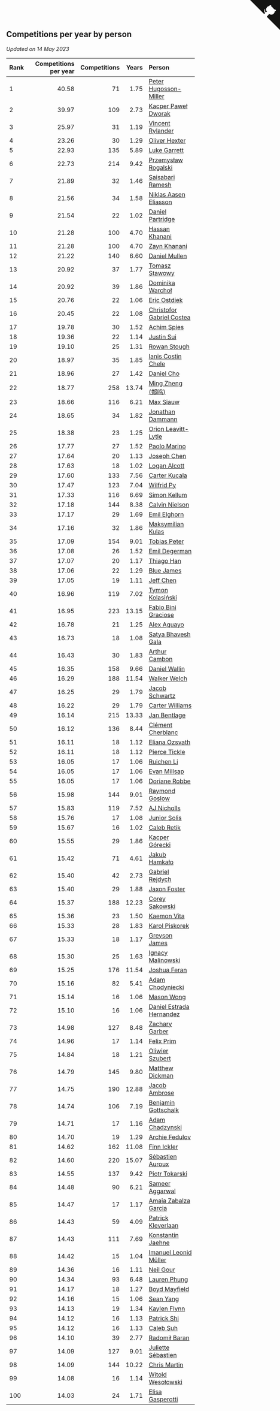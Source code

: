 ## Competitions per year by person

*Updated on 14 May 2023*

| Rank | Competitions per year | Competitions | Years | Person |
| :--- | ---: | ---: | ---: | :--- |
| 1 | 40.58 | 71 | 1.75 | [Peter Hugosson-Miller](https://www.worldcubeassociation.org/persons/2021HUGO01) |
| 2 | 39.97 | 109 | 2.73 | [Kacper Paweł Dworak](https://www.worldcubeassociation.org/persons/2020DWOR01) |
| 3 | 25.97 | 31 | 1.19 | [Vincent Rylander](https://www.worldcubeassociation.org/persons/2022RYLA01) |
| 4 | 23.26 | 30 | 1.29 | [Oliver Hexter](https://www.worldcubeassociation.org/persons/2022HEXT01) |
| 5 | 22.93 | 135 | 5.89 | [Luke Garrett](https://www.worldcubeassociation.org/persons/2017GARR05) |
| 6 | 22.73 | 214 | 9.42 | [Przemysław Rogalski](https://www.worldcubeassociation.org/persons/2013ROGA02) |
| 7 | 21.89 | 32 | 1.46 | [Saisabari Ramesh](https://www.worldcubeassociation.org/persons/2021RAME01) |
| 8 | 21.56 | 34 | 1.58 | [Niklas Aasen Eliasson](https://www.worldcubeassociation.org/persons/2021ELIA01) |
| 9 | 21.54 | 22 | 1.02 | [Daniel Partridge](https://www.worldcubeassociation.org/persons/2022PART02) |
| 10 | 21.28 | 100 | 4.70 | [Hassan Khanani](https://www.worldcubeassociation.org/persons/2018KHAN26) |
| 11 | 21.28 | 100 | 4.70 | [Zayn Khanani](https://www.worldcubeassociation.org/persons/2018KHAN28) |
| 12 | 21.22 | 140 | 6.60 | [Daniel Mullen](https://www.worldcubeassociation.org/persons/2016MULL04) |
| 13 | 20.92 | 37 | 1.77 | [Tomasz Stawowy](https://www.worldcubeassociation.org/persons/2021STAW01) |
| 14 | 20.92 | 39 | 1.86 | [Dominika Warchoł](https://www.worldcubeassociation.org/persons/2021WARC01) |
| 15 | 20.76 | 22 | 1.06 | [Eric Ostdiek](https://www.worldcubeassociation.org/persons/2022OSTD01) |
| 16 | 20.45 | 22 | 1.08 | [Christofor Gabriel Costea](https://www.worldcubeassociation.org/persons/2022COST03) |
| 17 | 19.78 | 30 | 1.52 | [Achim Spies](https://www.worldcubeassociation.org/persons/2021SPIE01) |
| 18 | 19.36 | 22 | 1.14 | [Justin Sui](https://www.worldcubeassociation.org/persons/2022SUIJ01) |
| 19 | 19.10 | 25 | 1.31 | [Rowan Stough](https://www.worldcubeassociation.org/persons/2022STOU01) |
| 20 | 18.97 | 35 | 1.85 | [Ianis Costin Chele](https://www.worldcubeassociation.org/persons/2021CHEL01) |
| 21 | 18.96 | 27 | 1.42 | [Daniel Cho](https://www.worldcubeassociation.org/persons/2021CHOD01) |
| 22 | 18.77 | 258 | 13.74 | [Ming Zheng (郑鸣)](https://www.worldcubeassociation.org/persons/2009ZHEN11) |
| 23 | 18.66 | 116 | 6.21 | [Max Siauw](https://www.worldcubeassociation.org/persons/2017SIAU02) |
| 24 | 18.65 | 34 | 1.82 | [Jonathan Dammann](https://www.worldcubeassociation.org/persons/2021DAMM01) |
| 25 | 18.38 | 23 | 1.25 | [Orion Leavitt-Lytle](https://www.worldcubeassociation.org/persons/2022LEAV01) |
| 26 | 17.77 | 27 | 1.52 | [Paolo Marino](https://www.worldcubeassociation.org/persons/2021MARI04) |
| 27 | 17.64 | 20 | 1.13 | [Joseph Chen](https://www.worldcubeassociation.org/persons/2022CHEN16) |
| 28 | 17.63 | 18 | 1.02 | [Logan Alcott](https://www.worldcubeassociation.org/persons/2022ALCO02) |
| 29 | 17.60 | 133 | 7.56 | [Carter Kucala](https://www.worldcubeassociation.org/persons/2015KUCA01) |
| 30 | 17.47 | 123 | 7.04 | [Wilfrid Py](https://www.worldcubeassociation.org/persons/2016PYWI01) |
| 31 | 17.33 | 116 | 6.69 | [Simon Kellum](https://www.worldcubeassociation.org/persons/2016KELL12) |
| 32 | 17.18 | 144 | 8.38 | [Calvin Nielson](https://www.worldcubeassociation.org/persons/2014NIEL03) |
| 33 | 17.17 | 29 | 1.69 | [Emil Elghorn](https://www.worldcubeassociation.org/persons/2021ELGH01) |
| 34 | 17.16 | 32 | 1.86 | [Maksymilian Kulas](https://www.worldcubeassociation.org/persons/2021KULA02) |
| 35 | 17.09 | 154 | 9.01 | [Tobias Peter](https://www.worldcubeassociation.org/persons/2014PETE03) |
| 36 | 17.08 | 26 | 1.52 | [Emil Degerman](https://www.worldcubeassociation.org/persons/2021DEGE01) |
| 37 | 17.07 | 20 | 1.17 | [Thiago Han](https://www.worldcubeassociation.org/persons/2022HANT01) |
| 38 | 17.06 | 22 | 1.29 | [Blue James](https://www.worldcubeassociation.org/persons/2022JAME01) |
| 39 | 17.05 | 19 | 1.11 | [Jeff Chen](https://www.worldcubeassociation.org/persons/2022CHEN19) |
| 40 | 16.96 | 119 | 7.02 | [Tymon Kolasiński](https://www.worldcubeassociation.org/persons/2016KOLA02) |
| 41 | 16.95 | 223 | 13.15 | [Fabio Bini Graciose](https://www.worldcubeassociation.org/persons/2010GRAC02) |
| 42 | 16.78 | 21 | 1.25 | [Alex Aguayo](https://www.worldcubeassociation.org/persons/2022AGUA01) |
| 43 | 16.73 | 18 | 1.08 | [Satya Bhavesh Gala](https://www.worldcubeassociation.org/persons/2022GALA03) |
| 44 | 16.43 | 30 | 1.83 | [Arthur Cambon](https://www.worldcubeassociation.org/persons/2021CAMB01) |
| 45 | 16.35 | 158 | 9.66 | [Daniel Wallin](https://www.worldcubeassociation.org/persons/2013WALL03) |
| 46 | 16.29 | 188 | 11.54 | [Walker Welch](https://www.worldcubeassociation.org/persons/2011WELC01) |
| 47 | 16.25 | 29 | 1.79 | [Jacob Schwartz](https://www.worldcubeassociation.org/persons/2021SCHW01) |
| 48 | 16.22 | 29 | 1.79 | [Carter Williams](https://www.worldcubeassociation.org/persons/2021WILL06) |
| 49 | 16.14 | 215 | 13.33 | [Jan Bentlage](https://www.worldcubeassociation.org/persons/2010BENT01) |
| 50 | 16.12 | 136 | 8.44 | [Clément Cherblanc](https://www.worldcubeassociation.org/persons/2014CHER05) |
| 51 | 16.11 | 18 | 1.12 | [Eliana Ozsvath](https://www.worldcubeassociation.org/persons/2022OZSV01) |
| 52 | 16.11 | 18 | 1.12 | [Pierce Tickle](https://www.worldcubeassociation.org/persons/2022TICK01) |
| 53 | 16.05 | 17 | 1.06 | [Ruichen Li](https://www.worldcubeassociation.org/persons/2022LIRU02) |
| 54 | 16.05 | 17 | 1.06 | [Evan Millsap](https://www.worldcubeassociation.org/persons/2022MILL05) |
| 55 | 16.05 | 17 | 1.06 | [Doriane Robbe](https://www.worldcubeassociation.org/persons/2022ROBB03) |
| 56 | 15.98 | 144 | 9.01 | [Raymond Goslow](https://www.worldcubeassociation.org/persons/2014GOSL01) |
| 57 | 15.83 | 119 | 7.52 | [AJ Nicholls](https://www.worldcubeassociation.org/persons/2015NICH04) |
| 58 | 15.76 | 17 | 1.08 | [Junior Solis](https://www.worldcubeassociation.org/persons/2022SOLI03) |
| 59 | 15.67 | 16 | 1.02 | [Caleb Retik](https://www.worldcubeassociation.org/persons/2022RETI01) |
| 60 | 15.55 | 29 | 1.86 | [Kacper Górecki](https://www.worldcubeassociation.org/persons/2021GORE01) |
| 61 | 15.42 | 71 | 4.61 | [Jakub Hamkało](https://www.worldcubeassociation.org/persons/2018HAMK01) |
| 62 | 15.40 | 42 | 2.73 | [Gabriel Rejdych](https://www.worldcubeassociation.org/persons/2020REJD01) |
| 63 | 15.40 | 29 | 1.88 | [Jaxon Foster](https://www.worldcubeassociation.org/persons/2021FOST01) |
| 64 | 15.37 | 188 | 12.23 | [Corey Sakowski](https://www.worldcubeassociation.org/persons/2011SAKO01) |
| 65 | 15.36 | 23 | 1.50 | [Kaemon Vita](https://www.worldcubeassociation.org/persons/2021VITA01) |
| 66 | 15.33 | 28 | 1.83 | [Karol Piskorek](https://www.worldcubeassociation.org/persons/2021PISK01) |
| 67 | 15.33 | 18 | 1.17 | [Greyson James](https://www.worldcubeassociation.org/persons/2022JAME02) |
| 68 | 15.30 | 25 | 1.63 | [Ignacy Malinowski](https://www.worldcubeassociation.org/persons/2021MALI02) |
| 69 | 15.25 | 176 | 11.54 | [Joshua Feran](https://www.worldcubeassociation.org/persons/2011FERA01) |
| 70 | 15.16 | 82 | 5.41 | [Adam Chodyniecki](https://www.worldcubeassociation.org/persons/2017CHOD02) |
| 71 | 15.14 | 16 | 1.06 | [Mason Wong](https://www.worldcubeassociation.org/persons/2022WONG03) |
| 72 | 15.10 | 16 | 1.06 | [Daniel Estrada Hernandez](https://www.worldcubeassociation.org/persons/2022HERN07) |
| 73 | 14.98 | 127 | 8.48 | [Zachary Garber](https://www.worldcubeassociation.org/persons/2014GARB01) |
| 74 | 14.96 | 17 | 1.14 | [Felix Prim](https://www.worldcubeassociation.org/persons/2022PRIM01) |
| 75 | 14.84 | 18 | 1.21 | [Oliwier Szubert](https://www.worldcubeassociation.org/persons/2022SZUB01) |
| 76 | 14.79 | 145 | 9.80 | [Matthew Dickman](https://www.worldcubeassociation.org/persons/2013DICK01) |
| 77 | 14.75 | 190 | 12.88 | [Jacob Ambrose](https://www.worldcubeassociation.org/persons/2010AMBR01) |
| 78 | 14.74 | 106 | 7.19 | [Benjamin Gottschalk](https://www.worldcubeassociation.org/persons/2016GOTT01) |
| 79 | 14.71 | 17 | 1.16 | [Adam Chadzynski](https://www.worldcubeassociation.org/persons/2022CHAD02) |
| 80 | 14.70 | 19 | 1.29 | [Archie Fedulov](https://www.worldcubeassociation.org/persons/2022FEDU01) |
| 81 | 14.62 | 162 | 11.08 | [Finn Ickler](https://www.worldcubeassociation.org/persons/2012ICKL01) |
| 82 | 14.60 | 220 | 15.07 | [Sébastien Auroux](https://www.worldcubeassociation.org/persons/2008AURO01) |
| 83 | 14.55 | 137 | 9.42 | [Piotr Tokarski](https://www.worldcubeassociation.org/persons/2013TOKA01) |
| 84 | 14.48 | 90 | 6.21 | [Sameer Aggarwal](https://www.worldcubeassociation.org/persons/2017AGGA01) |
| 85 | 14.47 | 17 | 1.17 | [Amaia Zabalza Garcia](https://www.worldcubeassociation.org/persons/2022GARC03) |
| 86 | 14.43 | 59 | 4.09 | [Patrick Kleverlaan](https://www.worldcubeassociation.org/persons/2019KLEV01) |
| 87 | 14.43 | 111 | 7.69 | [Konstantin Jaehne](https://www.worldcubeassociation.org/persons/2015JAEH01) |
| 88 | 14.42 | 15 | 1.04 | [Imanuel Leonid Müller](https://www.worldcubeassociation.org/persons/2022MULL02) |
| 89 | 14.36 | 16 | 1.11 | [Neil Gour](https://www.worldcubeassociation.org/persons/2022GOUR01) |
| 90 | 14.34 | 93 | 6.48 | [Lauren Phung](https://www.worldcubeassociation.org/persons/2016PHUN02) |
| 91 | 14.17 | 18 | 1.27 | [Boyd Mayfield](https://www.worldcubeassociation.org/persons/2022MAYF01) |
| 92 | 14.16 | 15 | 1.06 | [Sean Yang](https://www.worldcubeassociation.org/persons/2022YANG03) |
| 93 | 14.13 | 19 | 1.34 | [Kaylen Flynn](https://www.worldcubeassociation.org/persons/2022FLYN01) |
| 94 | 14.12 | 16 | 1.13 | [Patrick Shi](https://www.worldcubeassociation.org/persons/2022SHIP01) |
| 95 | 14.12 | 16 | 1.13 | [Caleb Suh](https://www.worldcubeassociation.org/persons/2022SUHC01) |
| 96 | 14.10 | 39 | 2.77 | [Radomił Baran](https://www.worldcubeassociation.org/persons/2020BARA02) |
| 97 | 14.09 | 127 | 9.01 | [Juliette Sébastien](https://www.worldcubeassociation.org/persons/2014SEBA01) |
| 98 | 14.09 | 144 | 10.22 | [Chris Martin](https://www.worldcubeassociation.org/persons/2013MART03) |
| 99 | 14.08 | 16 | 1.14 | [Witold Wesołowski](https://www.worldcubeassociation.org/persons/2022WESO01) |
| 100 | 14.03 | 24 | 1.71 | [Elisa Gasperotti](https://www.worldcubeassociation.org/persons/2021GASP01) |


<a href="https://github.com/JustinTimeCuber/wca_statistics" class="github-corner" aria-label="View source on Github"><svg width="80" height="80" viewBox="0 0 250 250" style="fill:#151513; color:#fff; position: absolute; top: 0; border: 0; right: 0;" aria-hidden="true"><path d="M0,0 L115,115 L130,115 L142,142 L250,250 L250,0 Z"></path><path d="M128.3,109.0 C113.8,99.7 119.0,89.6 119.0,89.6 C122.0,82.7 120.5,78.6 120.5,78.6 C119.2,72.0 123.4,76.3 123.4,76.3 C127.3,80.9 125.5,87.3 125.5,87.3 C122.9,97.6 130.6,101.9 134.4,103.2" fill="currentColor" style="transform-origin: 130px 106px;" class="octo-arm"></path><path d="M115.0,115.0 C114.9,115.1 118.7,116.5 119.8,115.4 L133.7,101.6 C136.9,99.2 139.9,98.4 142.2,98.6 C133.8,88.0 127.5,74.4 143.8,58.0 C148.5,53.4 154.0,51.2 159.7,51.0 C160.3,49.4 163.2,43.6 171.4,40.1 C171.4,40.1 176.1,42.5 178.8,56.2 C183.1,58.6 187.2,61.8 190.9,65.4 C194.5,69.0 197.7,73.2 200.1,77.6 C213.8,80.2 216.3,84.9 216.3,84.9 C212.7,93.1 206.9,96.0 205.4,96.6 C205.1,102.4 203.0,107.8 198.3,112.5 C181.9,128.9 168.3,122.5 157.7,114.1 C157.9,116.9 156.7,120.9 152.7,124.9 L141.0,136.5 C139.8,137.7 141.6,141.9 141.8,141.8 Z" fill="currentColor" class="octo-body"></path></svg></a><style>.github-corner:hover .octo-arm{animation:octocat-wave 560ms ease-in-out}@keyframes octocat-wave{0%,100%{transform:rotate(0)}20%,60%{transform:rotate(-25deg)}40%,80%{transform:rotate(10deg)}}@media (max-width:500px){.github-corner:hover .octo-arm{animation:none}.github-corner .octo-arm{animation:octocat-wave 560ms ease-in-out}}</style>
